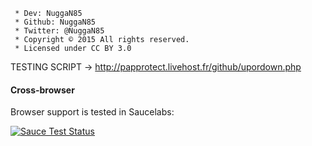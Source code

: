 ```
 * Dev: NuggaN85
 * Github: NuggaN85
 * Twitter: @NuggaN85
 * Copyright © 2015 All rights reserved.
 * Licensed under CC BY 3.0
```

TESTING SCRIPT -> http://papprotect.livehost.fr/github/upordown.php

#### Cross-browser

Browser support is tested in Saucelabs:

[![Sauce Test Status](https://saucelabs.com/browser-matrix/socket.svg)](https://twitter.com/nuggan85)
